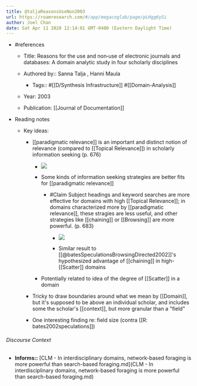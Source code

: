 ```yaml
---
title: @taljaReasonsUseNon2003
url: https://roamresearch.com/#/app/megacoglab/page/pLHgg6ySi
author: Joel Chan
date: Sat Apr 11 2020 12:14:01 GMT-0400 (Eastern Daylight Time)
---
```


- #references

    - Title: Reasons for the use and non‐use of electronic journals and databases: A domain analytic study in four scholarly disciplines

    - Authored by::  Sanna Talja ,  Hanni Maula

        - Tags:: #[[D/Synthesis Infrastructure]] #[[Domain-Analysis]]

    - Year: 2003

    - Publication: [[Journal of Documentation]]
- Reading notes

    - Key ideas:

        - [[paradigmatic relevance]] is an important and distinct notion of relevance (compared to [[Topical Relevance]]) in scholarly information seeking (p. 676)

            - ![](https://firebasestorage.googleapis.com/v0/b/firescript-577a2.appspot.com/o/imgs%2Fapp%2Fmegacoglab%2FU9qtg2BxYc?alt=media&token=70f344e8-d8c9-4ec1-83f3-82f47b57223c)

            - Some kinds of information seeking strategies are better fits for [[paradigmatic relevance]]

                - #Claim Subject headings and keyword searches are more effective for domains with high [[Topical Relevance]]; in domains characterized more by [[paradigmatic relevance]], these stragies are less useful, and other strategies like [[chaining]] or [[Browsing]] are more powerful. (p. 683)

                    - ![](https://firebasestorage.googleapis.com/v0/b/firescript-577a2.appspot.com/o/imgs%2Fapp%2Fmegacoglab%2FLF1wkGRf96?alt=media&token=11d43d24-35ab-4e25-89b1-27cf4ad94bd6)

                    - Similar result to [[@batesSpeculationsBrowsingDirected2002]]'s hypothesized advantage of [[chaining]] in high-[[Scatter]] domains

            - Potentially related to idea of the degree of [[Scatter]] in a domain

        - Tricky to draw boundaries around what we mean by [[Domain]], but it's supposed to be above an individual scholar, and includes some the scholar's [[context]], but more granular than a "field"

        - One interesting finding re: field size (contra [[R: bates2002speculations]])

###### Discourse Context

- **Informs::** [CLM - In interdisciplinary domains, network-based foraging is more powerful than search-based foraging.md](CLM - In interdisciplinary domains, network-based foraging is more powerful than search-based foraging.md)

